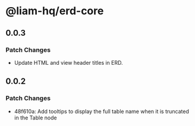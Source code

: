 # @liam-hq/erd-core

## 0.0.3

### Patch Changes

- Update HTML and view header titles in ERD.

## 0.0.2

### Patch Changes

- 48f610a: Add tooltips to display the full table name when it is truncated in the Table node
